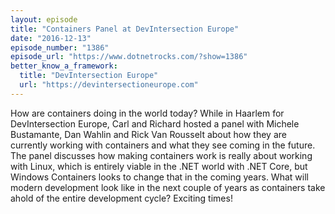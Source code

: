 ```yaml
---
layout: episode
title: "Containers Panel at DevIntersection Europe"
date: "2016-12-13"
episode_number: "1386"
episode_url: "https://www.dotnetrocks.com/?show=1386"
better_know_a_framework:
  title: "DevIntersection Europe"
  url: "https://devintersectioneurope.com"
---
```


How are containers doing in the world today? While in Haarlem for DevIntersection Europe, Carl and Richard hosted a panel with Michele Bustamante, Dan Wahlin and Rick Van Rousselt about how they are currently working with containers and what they see coming in the future. The panel discusses how making containers work is really about working with Linux, which is entirely viable in the .NET world with .NET Core, but Windows Containers looks to change that in the coming years. What will modern development look like in the next couple of years as containers take ahold of the entire development cycle? Exciting times!
